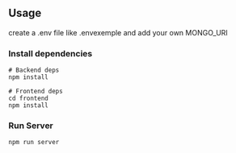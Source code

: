 ## Usage

create a .env file like .envexemple and add your own MONGO_URI

### Install dependencies

```
# Backend deps
npm install

# Frontend deps
cd frontend
npm install
```

### Run Server

```
npm run server
```

